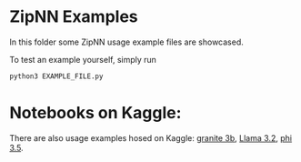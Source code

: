 # ZipNN Examples

In this folder some ZipNN usage example files are showcased.

To test an example yourself, simply run
```bash
python3 EXAMPLE_FILE.py
```

# Notebooks on Kaggle: 

There are also usage examples hosed on Kaggle: [granite 3b](https://www.kaggle.com/code/royleibovitz/huggingface-granite-3b-example), [Llama 3.2](https://www.kaggle.com/code/royleibovitz/huggingface-llama-3-2-example), [phi 3.5](https://www.kaggle.com/code/royleibovitz/huggingface-phi-3-5-example).  
